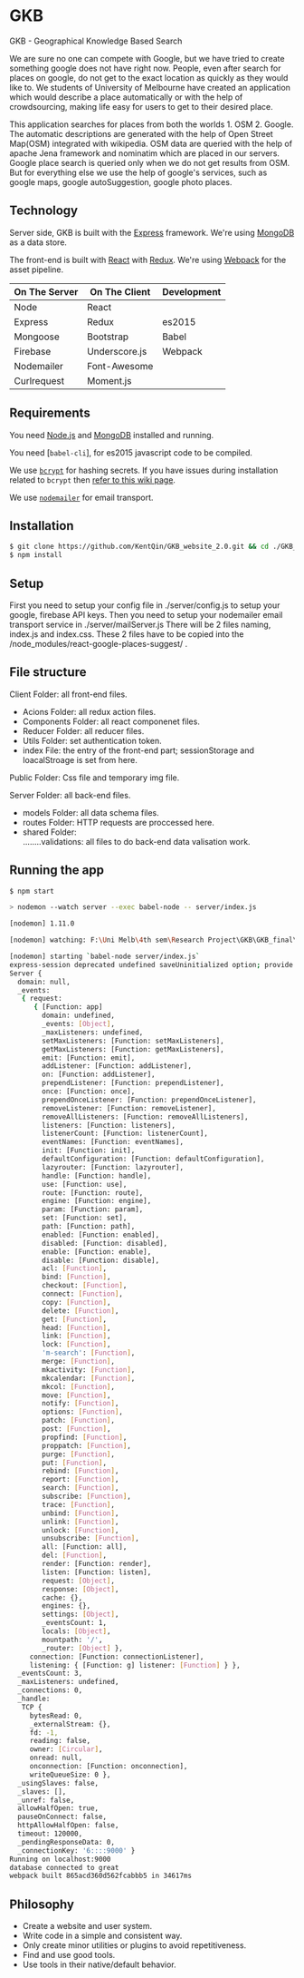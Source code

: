 # GKB

GKB - Geographical Knowledge Based Search

We are sure no one can compete with Google, but we have tried to create something google does not have right now.
People, even after search for places on google, do not get to the exact location as quickly as they would like to. We students of University of Melbourne have created an application
which would describe a place automatically or with the help of crowdsourcing, making life easy for users to get to their desired place.

This application searches for places from both the worlds 1. OSM 2. Google. The automatic descriptions are generated with the help of Open Street Map(OSM) integrated with wikipedia. OSM data are queried with the help of apache Jena framework and nominatim which are placed in our servers. Google place search is queried only when we do not get results from OSM. But for everything else we use the help of google's services, such as google maps, google autoSuggestion, google photo places.


## Technology

Server side, GKB is built with the [Express](http://expressjs.com/)
framework. We're using [MongoDB](http://www.mongodb.org/) as a data store.

The front-end is built with [React](https://facebook.github.io/react/) with [Redux](http://redux.js.org/).
We're using [Webpack](https://webpack.js.org/) for the asset pipeline.

| On The Server | On The Client  | Development |
| ------------- | -------------- | ----------- |
| Node          | React          |
| Express       | Redux          | es2015      |
| Mongoose      | Bootstrap      | Babel       |
| Firebase      | Underscore.js  | Webpack     |
| Nodemailer    | Font-Awesome   |             |
| Curlrequest   | Moment.js      |             |


## Requirements

You need [Node.js](http://nodejs.org/download/) and
[MongoDB](http://www.mongodb.org/downloads) installed and running.

You need [`babel-cli`], for es2015 javascript code to be compiled.

We use [`bcrypt`](https://github.com/ncb000gt/node.bcrypt.js) for hashing
secrets. If you have issues during installation related to `bcrypt` then [refer
to this wiki
page](https://github.com/jedireza/drywall/wiki/bcrypt-Installation-Trouble).

We use [`nodemailer`](https://nodemailer.com/about/) for email transport.


## Installation

```bash
$ git clone https://github.com/KentQin/GKB_website_2.0.git && cd ./GKB_website_2.0
$ npm install
```


## Setup

First you need to setup your config file in ./server/config.js to setup your google, firebase API keys.
Then you need to setup your nodemailer email transport service in ./server/mailServer.js
There will be 2 files naming, index.js and index.css. These 2 files have to be copied into the /node_modules/react-google-places-suggest/ . 

## File structure
Client Folder: all front-end files.  
+   Acions Folder: all redux action files.  
+   Components Folder: all react componenet files.  
+   Reducer Folder: all reducer files.  
+   Utils Folder: set authentication token.  
+   index File: the entry of the front-end part; sessionStorage and loacalStroage is set from here.  
  
Public Folder: Css file and temporary img file.  

Server Folder: all back-end files.  
+   models Folder: all data schema files.  
+   routes Folder: HTTP requests are proccessed here.  
+   shared Folder:  
        ........validations: all files to do back-end data valisation work.  


## Running the app

```bash
$ npm start

> nodemon --watch server --exec babel-node -- server/index.js

[nodemon] 1.11.0

[nodemon] watching: F:\Uni Melb\4th sem\Research Project\GKB\GKB_final\GKB_website_2.0_latest\GKB_website_2.0\server/**/*

[nodemon] starting `babel-node server/index.js`
express-session deprecated undefined saveUninitialized option; provide saveUninitialized option server\index.js:108:38
Server {
  domain: null,
  _events:
   { request:
      { [Function: app]
        domain: undefined,
        _events: [Object],
        _maxListeners: undefined,
        setMaxListeners: [Function: setMaxListeners],
        getMaxListeners: [Function: getMaxListeners],
        emit: [Function: emit],
        addListener: [Function: addListener],
        on: [Function: addListener],
        prependListener: [Function: prependListener],
        once: [Function: once],
        prependOnceListener: [Function: prependOnceListener],
        removeListener: [Function: removeListener],
        removeAllListeners: [Function: removeAllListeners],
        listeners: [Function: listeners],
        listenerCount: [Function: listenerCount],
        eventNames: [Function: eventNames],
        init: [Function: init],
        defaultConfiguration: [Function: defaultConfiguration],
        lazyrouter: [Function: lazyrouter],
        handle: [Function: handle],
        use: [Function: use],
        route: [Function: route],
        engine: [Function: engine],
        param: [Function: param],
        set: [Function: set],
        path: [Function: path],
        enabled: [Function: enabled],
        disabled: [Function: disabled],
        enable: [Function: enable],
        disable: [Function: disable],
        acl: [Function],
        bind: [Function],
        checkout: [Function],
        connect: [Function],
        copy: [Function],
        delete: [Function],
        get: [Function],
        head: [Function],
        link: [Function],
        lock: [Function],
        'm-search': [Function],
        merge: [Function],
        mkactivity: [Function],
        mkcalendar: [Function],
        mkcol: [Function],
        move: [Function],
        notify: [Function],
        options: [Function],
        patch: [Function],
        post: [Function],
        propfind: [Function],
        proppatch: [Function],
        purge: [Function],
        put: [Function],
        rebind: [Function],
        report: [Function],
        search: [Function],
        subscribe: [Function],
        trace: [Function],
        unbind: [Function],
        unlink: [Function],
        unlock: [Function],
        unsubscribe: [Function],
        all: [Function: all],
        del: [Function],
        render: [Function: render],
        listen: [Function: listen],
        request: [Object],
        response: [Object],
        cache: {},
        engines: {},
        settings: [Object],
        _eventsCount: 1,
        locals: [Object],
        mountpath: '/',
        _router: [Object] },
     connection: [Function: connectionListener],
     listening: { [Function: g] listener: [Function] } },
  _eventsCount: 3,
  _maxListeners: undefined,
  _connections: 0,
  _handle:
   TCP {
     bytesRead: 0,
     _externalStream: {},
     fd: -1,
     reading: false,
     owner: [Circular],
     onread: null,
     onconnection: [Function: onconnection],
     writeQueueSize: 0 },
  _usingSlaves: false,
  _slaves: [],
  _unref: false,
  allowHalfOpen: true,
  pauseOnConnect: false,
  httpAllowHalfOpen: false,
  timeout: 120000,
  _pendingResponseData: 0,
  _connectionKey: '6::::9000' }
Running on localhost:9000
database connected to great
webpack built 865acd360d562fcabbb5 in 34617ms
```


## Philosophy

 - Create a website and user system.
 - Write code in a simple and consistent way.
 - Only create minor utilities or plugins to avoid repetitiveness.
 - Find and use good tools.
 - Use tools in their native/default behavior.
